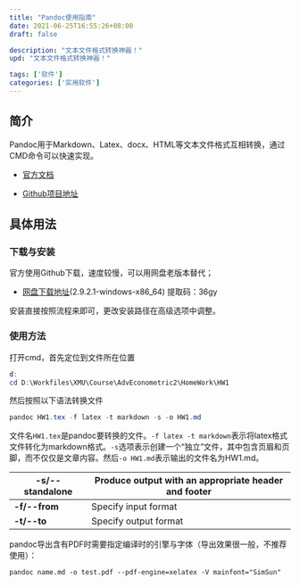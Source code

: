 ```yaml
---
title: "Pandoc使用指南"
date: 2021-06-25T16:55:26+08:00
draft: false

description: "文本文件格式转换神器！"
upd: "文本文件格式转换神器！"

tags: ['软件']
categories: ['实用软件']
---
```


<!--more-->

## 简介

Pandoc用于Markdown、Latex、docx、HTML等文本文件格式互相转换，通过CMD命令可以快速实现。

- [官方文档](https://pandoc.org/index.html)

- [Github项目地址](https://github.com/jgm/pandoc)


## 具体用法

### 下载与安装

官方使用Github下载，速度较慢，可以用网盘老版本替代；

- [网盘下载地址](https://pan.baidu.com/s/13-ccE4sY9IMAvJmAp1tzHw)(2.9.2.1-windows-x86_64) 提取码：36gy

安装直接按照流程来即可，更改安装路径在高级选项中调整。

### 使用方法

打开cmd，首先定位到文件所在位置

```powershell
d:
cd D:\Workfiles\XMU\Course\AdvEconometric2\HomeWork\HW1
```

然后按照以下语法转换文件

```powershell
pandoc HW1.tex -f latex -t markdown -s -o HW1.md
```

文件名`HW1.tex`是pandoc要转换的文件。`-f latex -t markdown`表示将latex格式文件转化为markdown格式。`-s`选项表示创建一个“独立”文件，其中包含页眉和页脚，而不仅仅是文章内容。然后`-o HW1.md`表示输出的文件名为HW1.md。

| -s/--standalone | Produce   output with an appropriate header and footer |
| --------------- | ------------------------------------------------------ |
| **-f/--from**   | Specify input format                                   |
| **-t/--to**     | Specify output format                                  |

pandoc导出含有PDF时需要指定编译时的引擎与字体（导出效果很一般，不推荐使用）：

```
pandoc name.md -o test.pdf --pdf-engine=xelatex -V mainfont="SimSun"
```
